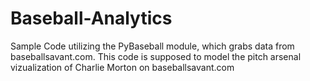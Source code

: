 # Baseball-Analytics
Sample Code utilizing the PyBaseball module, which grabs data from baseballsavant.com. 
This code is supposed to model the pitch arsenal vizualization of Charlie Morton on baseballsavant.com

